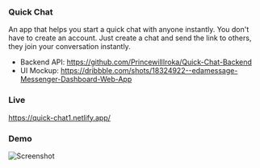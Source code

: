 ### Quick Chat
An app that helps you start a quick chat with anyone instantly.
You don't have to create an account. Just create a chat and send the link to others, they join your conversation instantly.

- Backend API: https://github.com/PrincewillIroka/Quick-Chat-Backend
- UI Mockup: https://dribbble.com/shots/18324922--edamessage-Messenger-Dashboard-Web-App
### Live
https://quick-chat1.netlify.app/
### Demo
![Screenshot](https://i.imgur.com/afyuT1Y.png)
